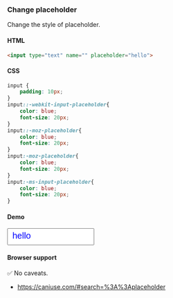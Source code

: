 ### Change placeholder

Change the style of placeholder.

#### HTML

```html
<input type="text" name="" placeholder="hello">
```

#### CSS

```css
input {
	padding: 10px;
}
input::-webkit-input-placeholder{
    color: blue;
    font-size: 20px;
}
input::-moz-placeholder{   
    color: blue;
    font-size: 20px;
}
input:-moz-placeholder{   
    color: blue;
    font-size: 20px;
}
input:-ms-input-placeholder{  
    color: blue;
    font-size: 20px;
}
```

#### Demo

<div class="snippet-demo">
  <input type="text" name="" placeholder="hello">
</div>

<style>
input {
	padding: 10px;
}
input::placeholder{
    color: blue;
    font-size: 20px;
}
</style>


#### Browser support

<span class="snippet__support-note">✅ No caveats.</span>

* https://caniuse.com/#search=%3A%3Aplaceholder
